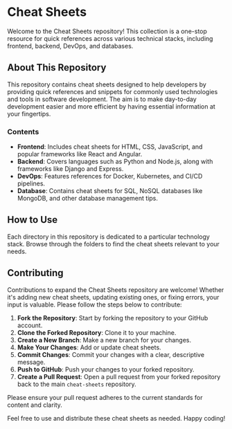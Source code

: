 # Cheat Sheets

Welcome to the Cheat Sheets repository! This collection is a one-stop resource for quick references across various technical stacks, including frontend, backend, DevOps, and databases.

## About This Repository

This repository contains cheat sheets designed to help developers by providing quick references and snippets for commonly used technologies and tools in software development. The aim is to make day-to-day development easier and more efficient by having essential information at your fingertips.

### Contents

- **Frontend**: Includes cheat sheets for HTML, CSS, JavaScript, and popular frameworks like React and Angular.
- **Backend**: Covers languages such as Python and Node.js, along with frameworks like Django and Express.
- **DevOps**: Features references for Docker, Kubernetes, and CI/CD pipelines.
- **Database**: Contains cheat sheets for SQL, NoSQL databases like MongoDB, and other database management tips.

## How to Use

Each directory in this repository is dedicated to a particular technology stack. Browse through the folders to find the cheat sheets relevant to your needs.

## Contributing

Contributions to expand the Cheat Sheets repository are welcome! Whether it's adding new cheat sheets, updating existing ones, or fixing errors, your input is valuable. Please follow the steps below to contribute:

1. **Fork the Repository**: Start by forking the repository to your GitHub account.
2. **Clone the Forked Repository**: Clone it to your machine.
3. **Create a New Branch**: Make a new branch for your changes.
4. **Make Your Changes**: Add or update cheat sheets.
5. **Commit Changes**: Commit your changes with a clear, descriptive message.
6. **Push to GitHub**: Push your changes to your forked repository.
7. **Create a Pull Request**: Open a pull request from your forked repository back to the main `cheat-sheets` repository.

Please ensure your pull request adheres to the current standards for content and clarity.

Feel free to use and distribute these cheat sheets as needed. Happy coding!
